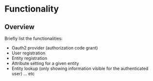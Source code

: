 # Functionality

## Overview

Briefly list the functionalities:

* Oauth2 provider (authorization code grant)
* User registration
* Entity registration
* Attribute setting for a given entity
* Entity lookup (only showing information visible for the authenticated user)
	… etc

